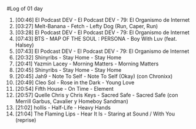 #Log of 01 day

1. [00:46] El Podcast DEV - El Podcast DEV - 79: El Organismo de Internet
1. [03:27] Melt-Banana - Fetch - Lefty Dog (Run, Caper, Run)
1. [03:28] El Podcast DEV - El Podcast DEV - 79: El Organismo de Internet
1. [07:43] BTS - MAP OF THE SOUL : PERSONA - Boy With Luv (feat. Halsey)
1. [07:43] El Podcast DEV - El Podcast DEV - 79: El Organismo de Internet
1. [20:32] Shinyribs - Stay Home - Stay Home
1. [20:41] Yazmin Lacey - Morning Matters - Morning Matters
1. [20:45] Shinyribs - Stay Home - Stay Home
1. [20:45] Jah9 - Note To Self - Note To Self (Okay) (con Chronixx)
1. [20:49] Cleo Sol - Rose in the Dark - Young Love
1. [20:54] Fifth House - On Time - Element
1. [20:57] Quelle Chris y Chris Keys - Sacred Safe - Sacred Safe (con Merrill Garbus, Cavalier y Homeboy Sandman)
1. [21:02] hollis - Half-Life - Heavy Hands
1. [21:04] The Flaming Lips - Hear It Is - Staring at Sound / With You (reprise)
